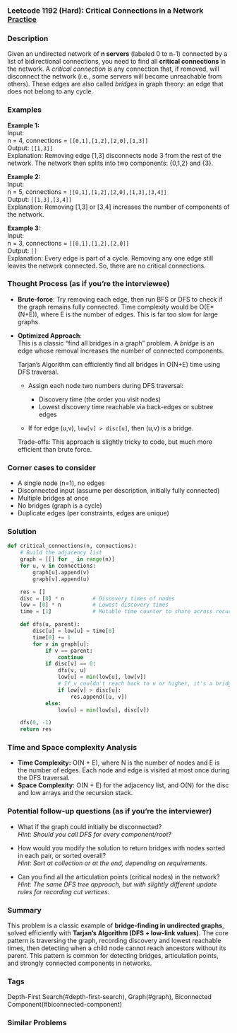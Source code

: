 ### Leetcode 1192 (Hard): Critical Connections in a Network [Practice](https://leetcode.com/problems/critical-connections-in-a-network)

### Description  
Given an undirected network of **n servers** (labeled 0 to n-1) connected by a list of bidirectional connections, you need to find all **critical connections** in the network. A *critical connection* is any connection that, if removed, will disconnect the network (i.e., some servers will become unreachable from others). These edges are also called *bridges* in graph theory: an edge that does not belong to any cycle.

### Examples  

**Example 1:**  
Input:  
n = 4, connections = `[[0,1],[1,2],[2,0],[1,3]]`  
Output: `[[1,3]]`  
Explanation: Removing edge [1,3] disconnects node 3 from the rest of the network. The network then splits into two components: {0,1,2} and {3}.

**Example 2:**  
Input:  
n = 5, connections = `[[0,1],[1,2],[2,0],[1,3],[3,4]]`  
Output: `[[1,3],[3,4]]`  
Explanation: Removing [1,3] or [3,4] increases the number of components of the network.

**Example 3:**  
Input:  
n = 3, connections = `[[0,1],[1,2],[2,0]]`  
Output: `[]`  
Explanation: Every edge is part of a cycle. Removing any one edge still leaves the network connected. So, there are no critical connections.


### Thought Process (as if you’re the interviewee)  
- **Brute-force**: Try removing each edge, then run BFS or DFS to check if the graph remains fully connected. Time complexity would be O(E\*(N+E)), where E is the number of edges. This is far too slow for large graphs.

- **Optimized Approach**:  
  This is a classic “find all bridges in a graph” problem. A *bridge* is an edge whose removal increases the number of connected components.

  Tarjan’s Algorithm can efficiently find all bridges in O(N+E) time using DFS traversal.

  - Assign each node two numbers during DFS traversal:
    - Discovery time (the order you visit nodes)
    - Lowest discovery time reachable via back-edges or subtree edges
    
  - If for edge (u,v), `low[v] > disc[u]`, then (u,v) is a bridge.

  Trade-offs: This approach is slightly tricky to code, but much more efficient than brute force.


### Corner cases to consider  
- A single node (n=1), no edges
- Disconnected input (assume per description, initially fully connected)
- Multiple bridges at once
- No bridges (graph is a cycle)
- Duplicate edges (per constraints, edges are unique)


### Solution

```python
def critical_connections(n, connections):
    # Build the adjacency list
    graph = [[] for _ in range(n)]
    for u, v in connections:
        graph[u].append(v)
        graph[v].append(u)

    res = []
    disc = [0] * n         # Discovery times of nodes
    low = [0] * n          # Lowest discovery times
    time = [1]             # Mutable time counter to share across recursion

    def dfs(u, parent):
        disc[u] = low[u] = time[0]
        time[0] += 1
        for v in graph[u]:
            if v == parent:
                continue
            if disc[v] == 0:
                dfs(v, u)
                low[u] = min(low[u], low[v])
                # If v couldn't reach back to u or higher, it's a bridge.
                if low[v] > disc[u]:
                    res.append([u, v])
            else:
                low[u] = min(low[u], disc[v])

    dfs(0, -1)
    return res
```

### Time and Space complexity Analysis  

- **Time Complexity:** O(N + E), where N is the number of nodes and E is the number of edges. Each node and edge is visited at most once during the DFS traversal.
- **Space Complexity:** O(N + E) for the adjacency list, and O(N) for the disc and low arrays and the recursion stack.

### Potential follow-up questions (as if you’re the interviewer)  

- What if the graph could initially be disconnected?  
  *Hint: Should you call DFS for every component/root?*

- How would you modify the solution to return bridges with nodes sorted in each pair, or sorted overall?  
  *Hint: Sort at collection or at the end, depending on requirements.*

- Can you find all the articulation points (critical nodes) in the network?  
  *Hint: The same DFS tree approach, but with slightly different update rules for recording cut vertices.*


### Summary
This problem is a classic example of **bridge-finding in undirected graphs**, solved efficiently with **Tarjan’s Algorithm (DFS + low-link values)**. The core pattern is traversing the graph, recording discovery and lowest reachable times, then detecting when a child node cannot reach ancestors without its parent. This pattern is common for detecting bridges, articulation points, and strongly connected components in networks.

### Tags
Depth-First Search(#depth-first-search), Graph(#graph), Biconnected Component(#biconnected-component)

### Similar Problems
